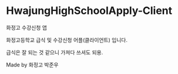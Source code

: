 # HwajungHighSchoolApply-Client
화정고 수강신청 앱 

화정고등학교 급식 및 수강신청 어플(클라이언트) 입니다.

급식은 잘 되는 것 같으니 가져다 쓰셔도 되용.

Made by 화정고 박준우
